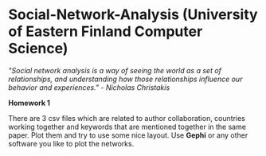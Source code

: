 # Social-Network-Analysis (University of Eastern Finland Computer Science)
*"Social network analysis is a way of seeing the world as a set of relationships, and understanding how those relationships influence our behavior and experiences."  - Nicholas Christakis*

****Homework 1**** 

There are 3 csv files which are related to author collaboration, countries working together and keywords that are mentioned together in the same paper. Plot them and try to use some nice layout. Use **Gephi** or any other software you like to plot the networks.

